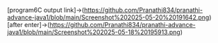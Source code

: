 [program6C output link]->(https://github.com/Pranathi834/pranathi-advance-java1/blob/main/Screenshot%202025-05-20%20191642.png)[after enter]->(https://github.com/Pranathi834/pranathi-advance-java1/blob/main/Screenshot%202025-05-18%20195913.png)
